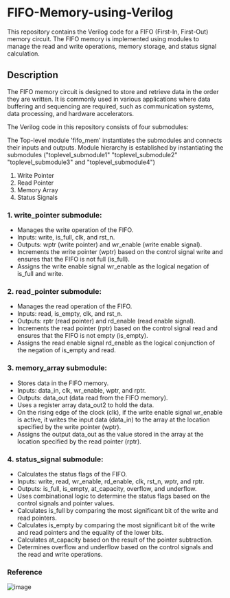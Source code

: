 # FIFO-Memory-using-Verilog

This repository contains the Verilog code for a FIFO (First-In, First-Out) memory circuit. The FIFO memory is implemented using modules to manage the read and write operations, memory storage, and status signal calculation.

## Description
The FIFO memory circuit is designed to store and retrieve data in the order they are written. It is commonly used in various applications where data buffering and sequencing are required, such as communication systems, data processing, and hardware accelerators.

The Verilog code in this repository consists of four submodules:

The Top-level module 'fifo_mem' instantiates the submodules and connects their inputs and outputs. Module hierarchy is established by instantiating the submodules ("toplevel_submodule1" "toplevel_submodule2" "toplevel_submodule3" and "toplevel_submodule4")

1. Write Pointer
2. Read Pointer
3. Memory Array
4. Status Signals

### 1. write_pointer submodule:
- Manages the write operation of the FIFO.
- Inputs: write, is_full, clk, and rst_n.
- Outputs: wptr (write pointer) and wr_enable (write enable signal).
- Increments the write pointer (wptr) based on the control signal write and ensures that the FIFO is not full (is_full).
- Assigns the write enable signal wr_enable as the logical negation of is_full and write.

### 2. read_pointer submodule:
- Manages the read operation of the FIFO.
- Inputs: read, is_empty, clk, and rst_n.
- Outputs: rptr (read pointer) and rd_enable (read enable signal).
- Increments the read pointer (rptr) based on the control signal read and ensures that the FIFO is not empty (is_empty).
- Assigns the read enable signal rd_enable as the logical conjunction of the negation of is_empty and read.

### 3. memory_array submodule:
- Stores data in the FIFO memory.
- Inputs: data_in, clk, wr_enable, wptr, and rptr.
- Outputs: data_out (data read from the FIFO memory).
- Uses a register array data_out2 to hold the data.
- On the rising edge of the clock (clk), if the write enable signal wr_enable is active, it writes the input data (data_in) to the array at the location specified by the write pointer (wptr).
- Assigns the output data_out as the value stored in the array at the location specified by the read pointer (rptr).

### 4. status_signal submodule:
- Calculates the status flags of the FIFO.
- Inputs: write, read, wr_enable, rd_enable, clk, rst_n, wptr, and rptr.
- Outputs: is_full, is_empty, at_capacity, overflow, and underflow.
- Uses combinational logic to determine the status flags based on the control signals and pointer values.
- Calculates is_full by comparing the most significant bit of the write and read pointers.
- Calculates is_empty by comparing the most significant bit of the write and read pointers and the equality of the lower bits.
- Calculates at_capacity based on the result of the pointer subtraction.
- Determines overflow and underflow based on the control signals and the read and write operations.

### Reference
![image](https://github.com/prerna-sarkar/FIFO-Memory-using-Verilog/assets/40262089/7a4d246b-dcd8-4554-9b13-e9a9cdc4fc0e)




